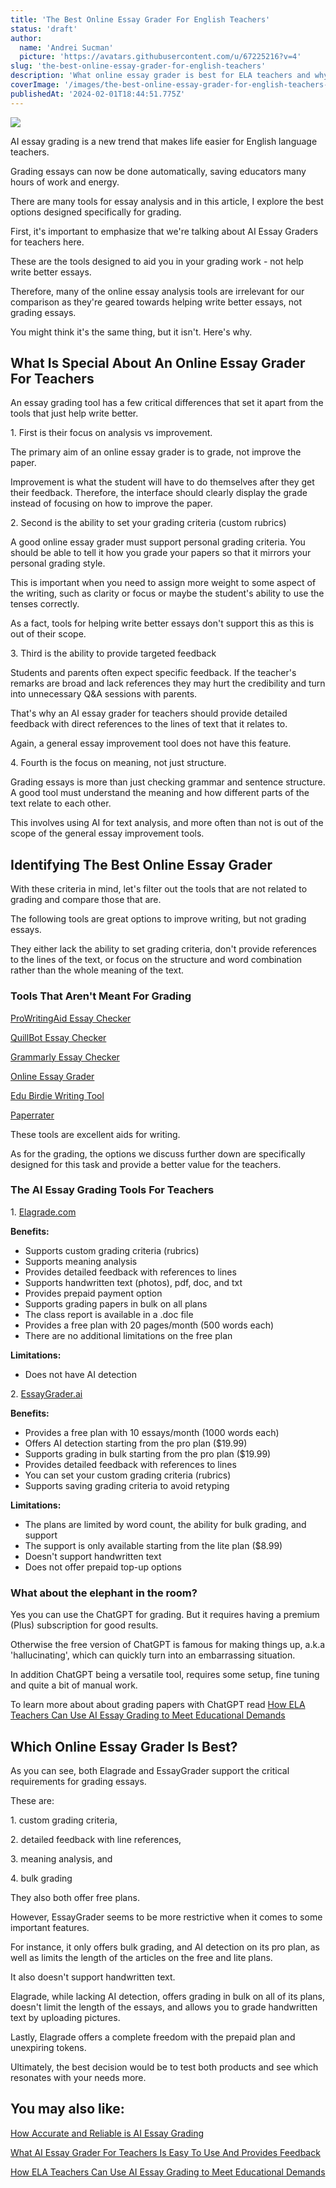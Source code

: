 ```yaml
---
title: 'The Best Online Essay Grader For English Teachers'
status: 'draft'
author:
  name: 'Andrei Sucman'
  picture: 'https://avatars.githubusercontent.com/u/67225216?v=4'
slug: 'the-best-online-essay-grader-for-english-teachers'
description: 'What online essay grader is best for ELA teachers and why? In this article we compare the AI essay grading software and discuss their strengths and weaknesses'
coverImage: '/images/the-best-online-essay-grader-for-english-teachers-izod-Q2NT.webp'
publishedAt: '2024-02-01T18:44:51.775Z'
---
```


![](/images/the-best-online-essay-grader-for-english-teachers-gxmd-kyNj.webp)

AI essay grading is a new trend that makes life easier for English language teachers.

Grading essays can now be done automatically, saving educators many hours of work and energy.

There are many tools for essay analysis and in this article, I explore the best options designed specifically for grading.

First, it's important to emphasize that we're talking about AI Essay Graders for teachers here.

These are the tools designed to aid you in your grading work - not help write better essays.

Therefore, many of the online essay analysis tools are irrelevant for our comparison as they're geared towards helping write better essays, not grading essays.

You might think it's the same thing, but it isn't. Here's why.

## What Is Special About An Online Essay Grader For Teachers

An essay grading tool has a few critical differences that set it apart from the tools that just help write better.

1\. First is their focus on analysis vs improvement.

The primary aim of an online essay grader is to grade, not improve the paper.

Improvement is what the student will have to do themselves after they get their feedback. Therefore, the interface should clearly display the grade instead of focusing on how to improve the paper.

2\. Second is the ability to set your grading criteria (custom rubrics)

A good online essay grader must support personal grading criteria. You should be able to tell it how you grade your papers so that it mirrors your personal grading style.

This is important when you need to assign more weight to some aspect of the writing, such as clarity or focus or maybe the student's ability to use the tenses correctly.

As a fact, tools for helping write better essays don't support this as this is out of their scope.

3\. Third is the ability to provide targeted feedback

Students and parents often expect specific feedback. If the teacher's remarks are broad and lack references they may hurt the credibility and turn into unnecessary Q&A sessions with parents.

That's why an AI essay grader for teachers should provide detailed feedback with direct references to the lines of text that it relates to.

Again, a general essay improvement tool does not have this feature.

4\. Fourth is the focus on meaning, not just structure.

Grading essays is more than just checking grammar and sentence structure. A good tool must understand the meaning and how different parts of the text relate to each other.

This involves using AI for text analysis, and more often than not is out of the scope of the general essay improvement tools.

## Identifying The Best Online Essay Grader

With these criteria in mind, let's filter out the tools that are not related to grading and compare those that are.

The following tools are great options to improve writing, but not grading essays.

They either lack the ability to set grading criteria, don't provide references to the lines of the text, or focus on the structure and word combination rather than the whole meaning of the text.

### Tools That Aren't Meant For Grading

[ProWritingAid Essay Checker](https://prowritingaid.com/essay-checker)

[QuillBot Essay Checker](https://quillbot.com/essay-checker)

[Grammarly Essay Checker](https://www.grammarly.com/essay-checker)

[Online Essay Grader](https://www.onlineessaygrader.com/)

[Edu Birdie Writing Tool](https://edubirdie.com/birdiedon-writingtool)

[Paperrater](https://www.paperrater.com/proofreader)

These tools are excellent aids for writing.

As for the grading, the options we discuss further down are specifically designed for this task and provide a better value for the teachers.

### The AI Essay Grading Tools For Teachers

1\. [Elagrade.com](Elagrade.com)

**Benefits:**

- Supports custom grading criteria (rubrics)
- Supports meaning analysis
- Provides detailed feedback with references to lines
- Supports handwritten text (photos), pdf, doc, and txt
- Provides prepaid payment option
- Supports grading papers in bulk on all plans
- The class report is available in a .doc file
- Provides a free plan with 20 pages/month (500 words each)
- There are no additional limitations on the free plan

**Limitations:**

- Does not have AI detection

2\. [EssayGrader.ai](EssayGrader.ai)

**Benefits:**

- Provides a free plan with 10 essays/month (1000 words each)
- Offers AI detection starting from the pro plan ($19.99)
- Supports grading in bulk starting from the pro plan ($19.99)
- Provides detailed feedback with references to lines
- You can set your custom grading criteria (rubrics)
- Supports saving grading criteria to avoid retyping

**Limitations:**

- The plans are limited by word count, the ability for bulk grading, and support
- The support is only available starting from the lite plan ($8.99)
- Doesn't support handwritten text
- Does not offer prepaid top-up options

### What about the elephant in the room?

Yes you can use the ChatGPT for grading. But it requires having a premium (Plus) subscription for good results.

Otherwise the free version of ChatGPT is famous for making things up, a.k.a 'hallucinating', which can quickly turn into an embarrassing situation.

In addition ChatGPT being a versatile tool, requires some setup, fine tuning and quite a bit of manual work.

To learn more about about grading papers with ChatGPT read [How ELA Teachers Can Use AI Essay Grading to Meet Educational Demands](https://elagrade.com/blog/how-ela-teachers-can-embrace-ai-essay-grading)

## Which Online Essay Grader Is Best?

As you can see, both Elagrade and EssayGrader support the critical requirements for grading essays.

These are:

1\. custom grading criteria,

2\. detailed feedback with line references,

3\. meaning analysis, and

4\. bulk grading

They also both offer free plans.

However, EssayGrader seems to be more restrictive when it comes to some important features.

For instance, it only offers bulk grading, and AI detection on its pro plan, as well as limits the length of the articles on the free and lite plans.

It also doesn't support handwritten text.

Elagrade, while lacking AI detection, offers grading in bulk on all of its plans, doesn't limit the length of the essays, and allows you to grade handwritten text by uploading pictures.

Lastly, Elagrade offers a complete freedom with the prepaid plan and unexpiring tokens.

Ultimately, the best decision would be to test both products and see which resonates with your needs more.

## You may also like:

[How Accurate and Reliable is AI Essay Grading](https://elagrade.com/blog/how-accurate-and-reliable-is-an-ai-paper-grader)

[What AI Essay Grader For Teachers Is Easy To Use And Provides Feedback](https://elagrade.com/blog/what-ai-essay-grader-for-teachers-is-easy-to-use-and-provides-feedback)

[How ELA Teachers Can Use AI Essay Grading to Meet Educational Demands](https://elagrade.com/blog/how-ela-teachers-can-embrace-ai-essay-grading)